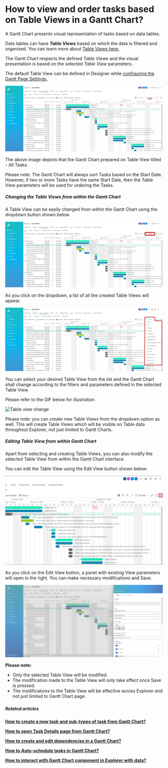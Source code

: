 # How to view and order tasks based on Table Views in a Gantt Chart?

A Gantt Chart presents visual representation of tasks based on data tables.

Data tables can have ***Table Views*** based on which the data is filtered and organised. You can learn more about [Table Views here.](https://docs.rapidplatform.com/books/experiences-oxn/page/data-table-component-views "Data Table Component - Views")

The Gantt Chart respects the defined *Table Views* and the visual presentation is based on the selected *Table View* parameters.

The default Table View can be defined in Designer while [configuring the Gantt Page Settings.](https://docs.rapidplatform.com/books/experiences/page/how-to-configure-the-page-gantt-chart-component "How to configure the Page - Gantt Chart Component?")

![Screenshot 2023-09-14 at 12.52.15 PM.png](./downloaded_image_1705285737496.png)

The above image depicts that the Gantt Chart prepared on Table View titled - All Tasks.

Please note: The Gantt Chart will always sort Tasks based on the Start Date. However, if two or more Tasks have the same Start Date, then the Table View parameters will be used for ordering the Tasks.

##### **Changing the Table Views from within the Gantt Chart**

A Table View can be easily changed from within the Gantt Chart using the dropdown button shown below.

![Screenshot 2023-09-14 at 12.53.47 PM.png](./downloaded_image_1705285738527.png)

As you click on the dropdown, a list of all the created Table Views will appear.

![Screenshot 2023-09-14 at 1.10.10 PM.png](./downloaded_image_1705285739556.png)

You can select your desired Table View from the list and the Gantt Chart shall change according to the filters and parameters defined in the selected Table View.

Please refer to the GIF below for illustration

![Table view change](WGdlxOrobHLNM4V5-table-view-change-480p-230914.gif)

Please note: you can create new Table Views from the dropdown option as well. This will create Table Views which will be visible on Table data throughout Explorer, not just limited to Gantt Charts.

##### **Editing Table View from within Gantt Chart**

Apart from selecting and creating Table Views, you can also modify the selected Table View from within the Gantt Chart interface.

You can edit the Table View using the Edit View button shown below:

![Edit Table view Gantt.png](./downloaded_image_1705285740591.png)

As you click on the Edit View button, a panel with existing View parameters will open in the right. You can make necessary modifications and Save.

![14.png](./downloaded_image_1705285741614.png)

**Please note:**

- Only the selected Table View will be modified.
- The modification made to the Table View will only take effect once Save is pressed.
- The modifications to the Table View will be effective across Explorer and not just limited to Gantt Chart page.

#####  

##### **Related articles**

**[How to create a new task and sub-types of task from Gantt Chart?](https://docs.rapidplatform.com/books/experiences-oxn/page/how-to-create-a-new-task-and-sub-types-of-task-from-gantt-chart "How to create a new task and sub-types of task from Gantt Chart?")**

**[How to open Task Details page from Gantt Chart?](https://docs.rapidplatform.com/books/experiences-oxn/page/how-to-open-task-item-profiles-from-gantt-chart "How to open task item profiles from Gantt Chart?")**

**[How to create and edit dependencies in a Gantt Chart?](https://docs.rapidplatform.com/books/experiences-oxn/page/how-to-create-and-edit-dependencies-in-a-gantt-chart "How to create and edit dependencies in a Gantt Chart?")**

[**How to Auto-schedule tasks in Gantt Chart?**](https://docs.rapidplatform.com/books/experiences-oxn/page/how-to-auto-schedule-tasks-in-gantt-chart "How to Auto-schedule tasks in Gantt Chart?")

**[How to interact with Gantt Chart component in Explorer with data?](https://docs.rapidplatform.com/books/experiences-oxn/page/how-to-interact-with-a-gantt-chart "How to interact with a Gantt Chart?")**